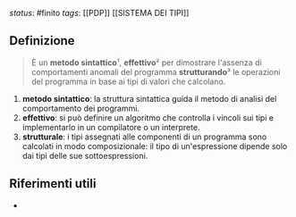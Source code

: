 *status*: #finito
*tags*:  [[PDP]] [[SISTEMA DEI TIPI]]

## Definizione

> È un **metodo sintattico**¹, **effettivo**² per dimostrare l'assenza di comportamenti anomali del programma **strutturando**³ le operazioni del programma in base ai tipi di valori che calcolano.

1. **metodo sintattico**: la struttura sintattica guida il metodo di analisi del comportamento dei programmi.
2. **effettivo**: si può definire un algoritmo che controlla i vincoli sui tipi e implementarlo in un compilatore o un interprete.
3. **strutturale**: i tipi assegnati alle componenti di un programma sono calcolati in modo composizionale: il tipo di un'espressione dipende solo dai tipi delle sue sottoespressioni.


## Riferimenti utili

* 